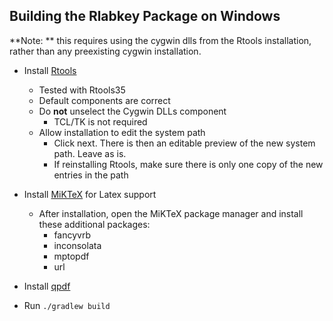 ## Building the Rlabkey Package on Windows

**Note: ** this requires using the cygwin dlls from the Rtools installation, rather than any preexisting cygwin installation.

* Install [Rtools](https://cran.r-project.org/bin/windows/Rtools/)
    * Tested with Rtools35
    * Default components are correct
    * Do **not** unselect the Cygwin DLLs component
        * TCL/TK is not required
    * Allow installation to edit the system path
        * Click next. There is then an editable preview of the new system path. Leave as is.
        * If reinstalling Rtools, make sure there is only one copy of the new entries in the path

* Install [MiKTeX](http://www.miktex.org/download) for Latex support
    * After installation, open the MiKTeX package manager and install these additional packages:
        * fancyvrb
        * inconsolata
        * mptopdf
        * url

* Install [qpdf](https://sourceforge.net/projects/qpdf/files/)

* Run `./gradlew build`
